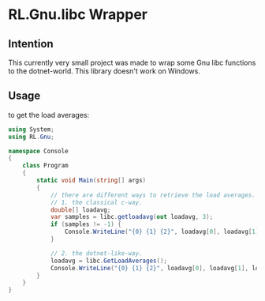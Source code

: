 # RL.Gnu.libc Wrapper

## Intention
This currently very small project was made to wrap some Gnu libc functions to the dotnet-world.
This library doesn't work on Windows.

## Usage
to get the load averages:

```C#
using System;
using RL.Gnu;

namespace Console
{
	class Program
	{
		static void Main(string[] args)
		{
			// there are different ways to retrieve the load averages.
			// 1. the classical c-way.
			double[] loadavg;
			var samples = libc.getloadavg(out loadavg, 3);
			if (samples != -1) {
				Console.WriteLine("{0} {1} {2}", loadavg[0], loadavg[1], loadavg[2]);
			}

			// 2. the dotnet-like-way.
			loadavg = libc.GetLoadAverages();
			Console.WriteLine("{0} {1} {2}", loadavg[0], loadavg[1], loadavg[2]);
		}
	}
}
```
